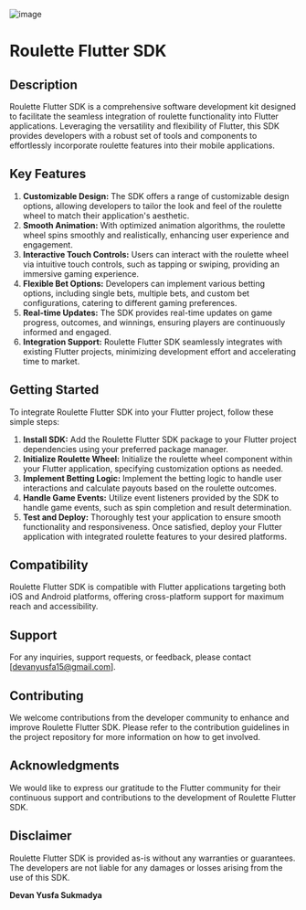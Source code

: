 ![image](https://github.com/devanys/roullete-flutter-sdk/assets/145944367/9d9cbc0a-40be-4346-8e30-1c46829060c1)


# Roulette Flutter SDK

## Description
Roulette Flutter SDK is a comprehensive software development kit designed to facilitate the seamless integration of roulette functionality into Flutter applications. Leveraging the versatility and flexibility of Flutter, this SDK provides developers with a robust set of tools and components to effortlessly incorporate roulette features into their mobile applications.

## Key Features
1. **Customizable Design:** The SDK offers a range of customizable design options, allowing developers to tailor the look and feel of the roulette wheel to match their application's aesthetic.
2. **Smooth Animation:** With optimized animation algorithms, the roulette wheel spins smoothly and realistically, enhancing user experience and engagement.
3. **Interactive Touch Controls:** Users can interact with the roulette wheel via intuitive touch controls, such as tapping or swiping, providing an immersive gaming experience.
4. **Flexible Bet Options:** Developers can implement various betting options, including single bets, multiple bets, and custom bet configurations, catering to different gaming preferences.
5. **Real-time Updates:** The SDK provides real-time updates on game progress, outcomes, and winnings, ensuring players are continuously informed and engaged.
6. **Integration Support:** Roulette Flutter SDK seamlessly integrates with existing Flutter projects, minimizing development effort and accelerating time to market.

## Getting Started
To integrate Roulette Flutter SDK into your Flutter project, follow these simple steps:
1. **Install SDK:** Add the Roulette Flutter SDK package to your Flutter project dependencies using your preferred package manager.
2. **Initialize Roulette Wheel:** Initialize the roulette wheel component within your Flutter application, specifying customization options as needed.
3. **Implement Betting Logic:** Implement the betting logic to handle user interactions and calculate payouts based on the roulette outcomes.
4. **Handle Game Events:** Utilize event listeners provided by the SDK to handle game events, such as spin completion and result determination.
5. **Test and Deploy:** Thoroughly test your application to ensure smooth functionality and responsiveness. Once satisfied, deploy your Flutter application with integrated roulette features to your desired platforms.

## Compatibility
Roulette Flutter SDK is compatible with Flutter applications targeting both iOS and Android platforms, offering cross-platform support for maximum reach and accessibility.

## Support
For any inquiries, support requests, or feedback, please contact [devanyusfa15@gmail.com].

## Contributing
We welcome contributions from the developer community to enhance and improve Roulette Flutter SDK. Please refer to the contribution guidelines in the project repository for more information on how to get involved.

## Acknowledgments
We would like to express our gratitude to the Flutter community for their continuous support and contributions to the development of Roulette Flutter SDK.

## Disclaimer
Roulette Flutter SDK is provided as-is without any warranties or guarantees. The developers are not liable for any damages or losses arising from the use of this SDK.

**Devan Yusfa Sukmadya**
